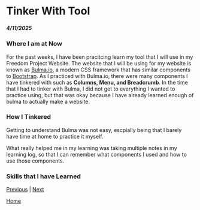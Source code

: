 # Tinker With Tool
##### 4/11/2025

### Where I am at Now 

For the past weeks, I have been pracitcing learn my tool that I will use in my Freedom Project Website. The website that I will be using for my website is known as <a href="https://bulma.io/">Bulma.io</a>, a modern CSS framework that has similar components to <a href="https://getbootstrap.com/docs/5.3/getting-started/introduction/">Bootstrap</a>. As I practiced with Bulma.io, there were many components I have tinkered with such as <strong> Columns, Menu, and Breadcrumb</strong>. In the time that I had to tinker with Bulma, I did not get to everything I wanted to practice using, but that was okay because I have already learned enough of bulma to actually make a website.


### How I Tinkered

Getting to understand Bulma was not easy, escpially being that I barely have time at home to practice it myself. 





What really helped me in my learning was taking multiple notes in my learning log, so that I can remember what components I used and how to use those components. 




### Skills that I have Learned

 



[Previous](entry04.md) | [Next](entry06.md)

[Home](../README.md)
